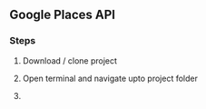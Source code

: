 ## Google Places API

### Steps

1) Download / clone project

2) Open terminal and navigate upto project folder
3) 